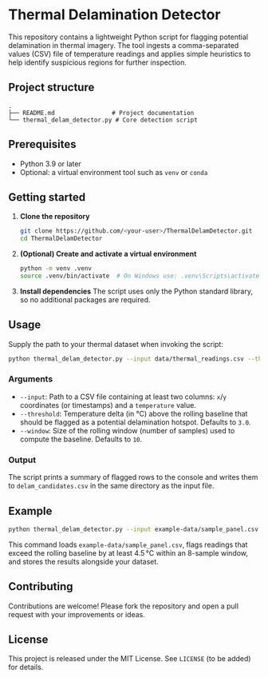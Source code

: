 # Thermal Delamination Detector

This repository contains a lightweight Python script for flagging potential delamination in thermal imagery. The tool ingests a comma-separated values (CSV) file of temperature readings and applies simple heuristics to help identify suspicious regions for further inspection.

## Project structure

```
.
├── README.md                # Project documentation
└── thermal_delam_detector.py # Core detection script
```

## Prerequisites

* Python 3.9 or later
* Optional: a virtual environment tool such as `venv` or `conda`

## Getting started

1. **Clone the repository**
   ```bash
   git clone https://github.com/<your-user>/ThermalDelamDetector.git
   cd ThermalDelamDetector
   ```
2. **(Optional) Create and activate a virtual environment**
   ```bash
   python -m venv .venv
   source .venv/bin/activate  # On Windows use: .venv\Scripts\activate
   ```
3. **Install dependencies**
   The script uses only the Python standard library, so no additional packages are required.

## Usage

Supply the path to your thermal dataset when invoking the script:

```bash
python thermal_delam_detector.py --input data/thermal_readings.csv --threshold 5.0
```

### Arguments

* `--input`: Path to a CSV file containing at least two columns: `x`/`y` coordinates (or timestamps) and a `temperature` value.
* `--threshold`: Temperature delta (in °C) above the rolling baseline that should be flagged as a potential delamination hotspot. Defaults to `3.0`.
* `--window`: Size of the rolling window (number of samples) used to compute the baseline. Defaults to `10`.

### Output

The script prints a summary of flagged rows to the console and writes them to `delam_candidates.csv` in the same directory as the input file.

## Example

```bash
python thermal_delam_detector.py --input example-data/sample_panel.csv --threshold 4.5 --window 8
```

This command loads `example-data/sample_panel.csv`, flags readings that exceed the rolling baseline by at least 4.5 °C within an 8-sample window, and stores the results alongside your dataset.

## Contributing

Contributions are welcome! Please fork the repository and open a pull request with your improvements or ideas.

## License

This project is released under the MIT License. See `LICENSE` (to be added) for details.
